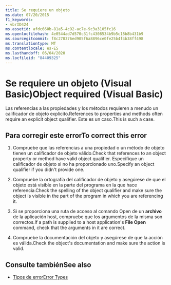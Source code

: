 ```yaml
---
title: Se requiere un objeto
ms.date: 07/20/2015
f1_keywords:
- vbrID424
ms.assetid: afdc660b-81a5-4c92-ac7e-9c3a3105fc16
ms.openlocfilehash: 4e0544ad7d570c31fc4308534b9b5c18b8b431b9
ms.sourcegitcommit: f8c270376ed905f6a8896ce0fe25b4f4b38ff498
ms.translationtype: MT
ms.contentlocale: es-ES
ms.lasthandoff: 06/04/2020
ms.locfileid: "84409325"
---
```

# <a name="object-required-visual-basic"></a><span data-ttu-id="1bd0b-102">Se requiere un objeto (Visual Basic)</span><span class="sxs-lookup"><span data-stu-id="1bd0b-102">Object required (Visual Basic)</span></span>
<span data-ttu-id="1bd0b-103">Las referencias a las propiedades y los métodos requieren a menudo un calificador de objeto explícito.</span><span class="sxs-lookup"><span data-stu-id="1bd0b-103">References to properties and methods often require an explicit object qualifier.</span></span> <span data-ttu-id="1bd0b-104">Este es un caso.</span><span class="sxs-lookup"><span data-stu-id="1bd0b-104">This is such a case.</span></span>  
  
## <a name="to-correct-this-error"></a><span data-ttu-id="1bd0b-105">Para corregir este error</span><span class="sxs-lookup"><span data-stu-id="1bd0b-105">To correct this error</span></span>  
  
1. <span data-ttu-id="1bd0b-106">Compruebe que las referencias a una propiedad o un método de objeto tienen un calificador de objeto válido.</span><span class="sxs-lookup"><span data-stu-id="1bd0b-106">Check that references to an object property or method have valid object qualifier.</span></span> <span data-ttu-id="1bd0b-107">Especifique un calificador de objeto si no ha proporcionado uno.</span><span class="sxs-lookup"><span data-stu-id="1bd0b-107">Specify an object qualifier if you didn't provide one.</span></span>  
  
2. <span data-ttu-id="1bd0b-108">Compruebe la ortografía del calificador de objeto y asegúrese de que el objeto está visible en la parte del programa en la que hace referencia.</span><span class="sxs-lookup"><span data-stu-id="1bd0b-108">Check the spelling of the object qualifier and make sure the object is visible in the part of the program in which you are referencing it.</span></span>  
  
3. <span data-ttu-id="1bd0b-109">Si se proporciona una ruta de acceso al comando Open de un **archivo** de la aplicación host, compruebe que los argumentos de la misma son correctos.</span><span class="sxs-lookup"><span data-stu-id="1bd0b-109">If a path is supplied to a host application's **File Open** command, check that the arguments in it are correct.</span></span>  
  
4. <span data-ttu-id="1bd0b-110">Compruebe la documentación del objeto y asegúrese de que la acción es válida.</span><span class="sxs-lookup"><span data-stu-id="1bd0b-110">Check the object's documentation and make sure the action is valid.</span></span>  
  
## <a name="see-also"></a><span data-ttu-id="1bd0b-111">Consulte también</span><span class="sxs-lookup"><span data-stu-id="1bd0b-111">See also</span></span>

- [<span data-ttu-id="1bd0b-112">Tipos de error</span><span class="sxs-lookup"><span data-stu-id="1bd0b-112">Error Types</span></span>](../../programming-guide/language-features/error-types.md)
